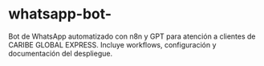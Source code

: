 # whatsapp-bot-
Bot de WhatsApp automatizado con n8n y GPT para atención a clientes de CARIBE GLOBAL EXPRESS. Incluye workflows, configuración y documentación del despliegue.
